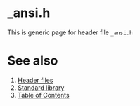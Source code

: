 # _ansi.h
This is generic page for header file `_ansi.h`
# See also
1. [Header files](README.md)
2. [Standard library](../README.md)
3. [Table of Contents](../../README.md)
